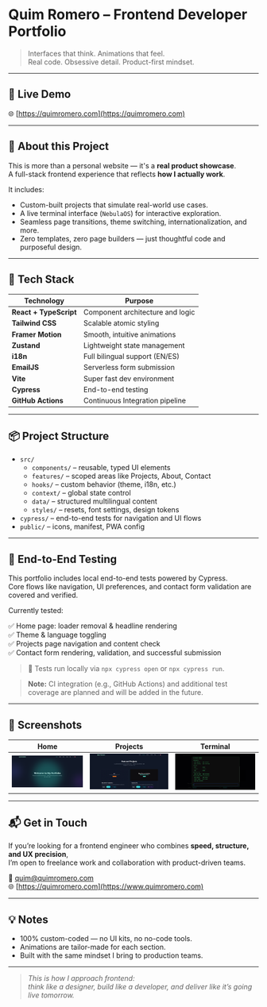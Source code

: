 # Quim Romero – Frontend Developer Portfolio

> Interfaces that think. Animations that feel.  
> Real code. Obsessive detail. Product-first mindset.

---

## 🚀 Live Demo

🌐 [https://quimromero.com](https://quimromero.com)

---

## 🧭 About this Project

This is more than a personal website — it's a **real product showcase**.  
A full-stack frontend experience that reflects **how I actually work**.

It includes:
- Custom-built projects that simulate real-world use cases.
- A live terminal interface (`NebulaOS`) for interactive exploration.
- Seamless page transitions, theme switching, internationalization, and more.
- Zero templates, zero page builders — just thoughtful code and purposeful design.

---

## 🧠 Tech Stack

| Technology | Purpose |
|------------|---------|
| **React + TypeScript** | Component architecture and logic |
| **Tailwind CSS** | Scalable atomic styling |
| **Framer Motion** | Smooth, intuitive animations |
| **Zustand** | Lightweight state management |
| **i18n** | Full bilingual support (EN/ES) |
| **EmailJS** | Serverless form submission |
| **Vite** | Super fast dev environment |
| **Cypress** | End-to-end testing |
| **GitHub Actions** | Continuous Integration pipeline |

---

## 📦 Project Structure

- `src/`
  - `components/` – reusable, typed UI elements
  - `features/` – scoped areas like Projects, About, Contact
  - `hooks/` – custom behavior (theme, i18n, etc.)
  - `context/` – global state control
  - `data/` – structured multilingual content
  - `styles/` – resets, font settings, design tokens
- `cypress/` – end-to-end tests for navigation and UI flows
- `public/` – icons, manifest, PWA config

---

## 🧪 End-to-End Testing

This portfolio includes local end-to-end tests powered by Cypress.  
Core flows like navigation, UI preferences, and contact form validation are covered and verified.

Currently tested:

   ✅ Home page: loader removal & headline rendering  
   ✅ Theme & language toggling  
   ✅ Projects page navigation and content check  
   ✅ Contact form rendering, validation, and successful submission  

> 🧰 Tests run locally via `npx cypress open` or `npx cypress run`. 

> **Note:** CI integration (e.g., GitHub Actions) and additional test coverage are planned and will be added in the future.

---

## 📸 Screenshots

| Home | Projects | Terminal |
|------|----------|----------|
| ![Home](./screenshots/home.png) | ![Projects](./screenshots/projects.png) | ![Terminal](./screenshots/terminal.png) |

---

## 📬 Get in Touch

If you’re looking for a frontend engineer who combines **speed, structure, and UX precision**,  
I’m open to freelance work and collaboration with product-driven teams.

📧 quim@quimromero.com  
🌐 [https://quimromero.com](https://www.quimromero.com)

---

## 💡 Notes

- 100% custom-coded — no UI kits, no no-code tools.
- Animations are tailor-made for each section.
- Built with the same mindset I bring to production teams.

---

> _This is how I approach frontend:  
> think like a designer, build like a developer, and deliver like it’s going live tomorrow._
